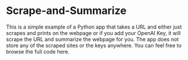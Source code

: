 # Scrape-and-Summarize
This is a simple example of a Python app that takes a URL and either just scrapes and prints on the webpage or if you add your OpenAI Key, it will scrape the URL and summarize the webpage for you.
The app does not store any of the scraped sites or the keys anywhere. You can feel free to browse the full code here.
